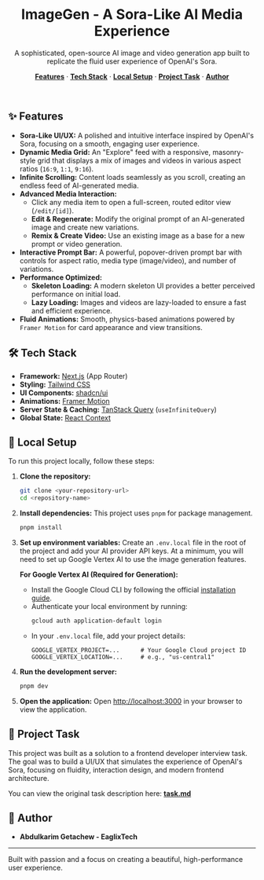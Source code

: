 <h1 align="center">ImageGen - A Sora-Like AI Media Experience</h1>

<p align="center">
  A sophisticated, open-source AI image and video generation app built to replicate the fluid user experience of OpenAI's Sora.
</p>

<p align="center">
  <a href="#-features"><strong>Features</strong></a> ·
  <a href="#-tech-stack"><strong>Tech Stack</strong></a> ·
  <a href="#-local-setup"><strong>Local Setup</strong></a> ·
  <a href="#-project-task"><strong>Project Task</strong></a> ·
  <a href="#-author"><strong>Author</strong></a>
</p>
<br/>

## ✨ Features

- **Sora-Like UI/UX:** A polished and intuitive interface inspired by OpenAI's Sora, focusing on a smooth, engaging user experience.
- **Dynamic Media Grid:** An "Explore" feed with a responsive, masonry-style grid that displays a mix of images and videos in various aspect ratios (`16:9`, `1:1`, `9:16`).
- **Infinite Scrolling:** Content loads seamlessly as you scroll, creating an endless feed of AI-generated media.
- **Advanced Media Interaction:**
  - Click any media item to open a full-screen, routed editor view (`/edit/[id]`).
  - **Edit & Regenerate:** Modify the original prompt of an AI-generated image and create new variations.
  - **Remix & Create Video:** Use an existing image as a base for a new prompt or video generation.
- **Interactive Prompt Bar:** A powerful, popover-driven prompt bar with controls for aspect ratio, media type (image/video), and number of variations.
- **Performance Optimized:**
  - **Skeleton Loading:** A modern skeleton UI provides a better perceived performance on initial load.
  - **Lazy Loading:** Images and videos are lazy-loaded to ensure a fast and efficient experience.
- **Fluid Animations:** Smooth, physics-based animations powered by `Framer Motion` for card appearance and view transitions.

## 🛠️ Tech Stack

- **Framework:** [Next.js](https://nextjs.org) (App Router)
- **Styling:** [Tailwind CSS](https://tailwindcss.com)
- **UI Components:** [shadcn/ui](https://ui.shadcn.com/)
- **Animations:** [Framer Motion](https://www.framer.com/motion/)
- **Server State & Caching:** [TanStack Query](https://tanstack.com/query/latest) (`useInfiniteQuery`)
- **Global State:** [React Context](https://react.dev/learn/passing-data-deeply-with-context)

## 🚀 Local Setup

To run this project locally, follow these steps:

1. **Clone the repository:**

   ```bash
   git clone <your-repository-url>
   cd <repository-name>
   ```

2. **Install dependencies:**
   This project uses `pnpm` for package management.

   ```bash
   pnpm install
   ```

3. **Set up environment variables:**
   Create an `.env.local` file in the root of the project and add your AI provider API keys. At a minimum, you will need to set up Google Vertex AI to use the image generation features.

   **For Google Vertex AI (Required for Generation):**

   - Install the Google Cloud CLI by following the official [installation guide](https://cloud.google.com/sdk/docs/install).
   - Authenticate your local environment by running:
     ```bash
     gcloud auth application-default login
     ```
   - In your `.env.local` file, add your project details:
     ```
     GOOGLE_VERTEX_PROJECT=...      # Your Google Cloud project ID
     GOOGLE_VERTEX_LOCATION=...     # e.g., "us-central1"
     ```

4. **Run the development server:**

   ```bash
   pnpm dev
   ```

5. **Open the application:**
   Open [http://localhost:3000](http://localhost:3000) in your browser to view the application.

## 📄 Project Task

This project was built as a solution to a frontend developer interview task. The goal was to build a UI/UX that simulates the experience of OpenAI's Sora, focusing on fluidity, interaction design, and modern frontend architecture.

You can view the original task description here: [**task.md**](./task.md)

## 👤 Author

- **Abdulkarim Getachew - EaglixTech**

---

Built with passion and a focus on creating a beautiful, high-performance user experience.
